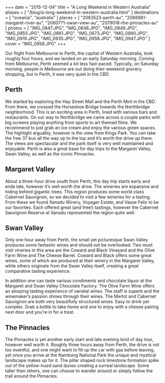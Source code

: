 +++
date    = "2015-12-04"
title   = "A Long Weekend in Western Australia"
aliases = [ "/blog/a-long-weekend-in-western-australia.html" ]
destinations = [ "oceania", "australia" ]
places  = [
  "2063523-perth-au", "2066981-margaret-river-au", "2060771-swan-view-au",
  "2079018-the-pinnacles-au"
]
photos = [
  "IMG_0847.JPG", "IMG_0848.JPG", "IMG_0849.JPG", "IMG_0855.JPG", "IMG_0861.JPG",
  "IMG_0873.JPG", "IMG_0890.JPG", "IMG_0919.JPG", "IMG_0935.JPG", "IMG_0958.JPG",
  "IMG_0947.JPG"
]
cover = "IMG_0958.JPG"
+++

Our flight from Melbourne to Perth, the capital of Western Australia, took roughly four hours, and we landed on an early Saturday morning. Coming from Melbourne, Perth seemed a bit less fast-paced. Typically, on Saturday morning, people in Melbourne are out doing their weekend grocery shopping, but in Perth, it was very quiet in the CBD.
<!--more-->
## Perth
We started by exploring the Hay Street Mall and the Perth Mint in the CBD. From there, we crossed the Horseshoe Bridge towards the Northbridge neighborhood. This is an exciting area in Perth, lined with various bars and restaurants. On our way to Northbridge we came across a couple parks with big screens playing anything from sports to art themed films. We recommend to just grab an ice cream and enjoy the various green spaces. The highlight arguably, however is the view from Kings Park. You can take the free 37 bus all the way up to the top and it’s worth the drive up there. The views are spectacular and the park itself is very well maintained and enjoyable. Perth is also a great base for day trips to the Margaret Valley, Swan Valley, as well as the iconic Pinnacles.

## Margaret Valley
About a three-hour drive south from Perth, this day trip starts early and ends late, however it’s well worth the drive. The wineries are expansive and hiding behind gigantic trees. This region produces some world class Cabernet Sauvignon, so we decided to visit a few wineries for a tasting. From these we found Xanadu Winery, Voyager Estate, and Vasse Felix to be our favorites. Each offered great (and free!) tastings, however the Cabernet Sauvignon Reserve at Xanadu represented the region quite well.

## Swan Valley
Only one hour away from Perth, the small yet picturesque Swan Valley produces some fantastic wines and should not be overlooked. Two must visit vineries in this area are the Coward and Black Vineyard and the Olive Farm Wine and The Cheese Barrel. Coward and Black offers some great wines, some of which are produced at their winery in the Margaret Valley, while others originate from the Swan Valley itself, creating a great comparative tasting experience.

In addition one can taste various condiments and chocolate liquor at the Margaret and Swan Valley Chocolate Factory. The Olive Farm Wine offers an amazing tasting experience of varietal wines. The staff is superb and the winemaker’s passion shines through their wines. The Merlot and Cabernet Sauvignon are both very beautifully structured wines. Easy to drink yet complex. Grab a bottle to take home and one to enjoy with a cheese pairing next door and you’re in for a treat.

## The Pinnacles
The Pinnacles is yet another early start and late evening kind of day tour, however well worth it. Roughly three hours away from Perth, the drive is not too eventful, and one might want to fill up the car with gas before leaving, yet once you arrive at the Nambung National Park the unique and mystical landscape makes up for it. The pillar shaped rock limestone formation spike out of the yellow-hued sand dunes creating a surreal landscape. Some taller then others, one can choose to wander around or simply follow the trail around the Pinnacles.